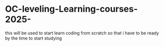 # OC-leveling-Learning-courses-2025-
this will be used to start learn coding from scratch so that i have to be ready by the time to start studying
